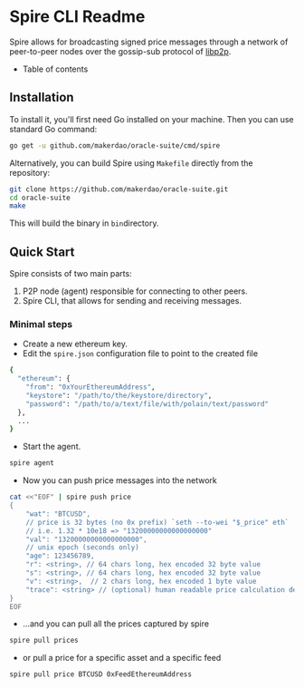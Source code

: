 # Spire CLI Readme

Spire allows for broadcasting signed price messages through a network of peer-to-peer nodes over the gossip-sub protocol of [libp2p](https://libp2p.io/).

- Table of contents

## Installation

To install it, you'll first need Go installed on your machine. Then you can use
standard Go command:

```bash
go get -u github.com/makerdao/oracle-suite/cmd/spire
```

Alternatively, you can build Spire using `Makefile` directly from the repository:

```bash
git clone https://github.com/makerdao/oracle-suite.git
cd oracle-suite
make
```

This will build the binary in `bin`directory.

## Quick Start

Spire consists of two main parts:

1. P2P node (agent) responsible for connecting to other peers.
2. Spire CLI, that allows for sending and receiving messages.

### Minimal steps

- Create a new ethereum key.
- Edit the `spire.json` configuration file to point to the created file

```bash
{
  "ethereum": {
    "from": "0xYourEthereumAddress",
    "keystore": "/path/to/the/keystore/directory",
    "password": "/path/to/a/text/file/with/polain/text/password"
  }, 
  ...
}
```

- Start the agent.

```bash
spire agent
```

- Now you can push price messages into the network

```bash
cat <<"EOF" | spire push price
{
    "wat": "BTCUSD",
    // price is 32 bytes (no 0x prefix) `seth --to-wei "$_price" eth`
    // i.e. 1.32 * 10e18 => "13200000000000000000"
    "val": "13200000000000000000",
    // unix epoch (seconds only)
    "age": 123456789,
    "r": <string>, // 64 chars long, hex encoded 32 byte value
    "s": <string>, // 64 chars long, hex encoded 32 byte value
    "v": <string>,  // 2 chars long, hex encoded 1 byte value
    "trace": <string> // (optional) human readable price calculation description
}
EOF
```

- ...and you can pull all the prices captured by spire

```bash
spire pull prices
```

- or pull a price for a specific asset and a specific feed

```bash
spire pull price BTCUSD 0xFeedEthereumAddress
```
